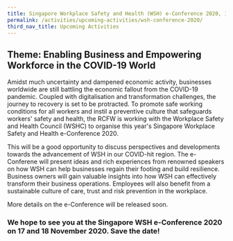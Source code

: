 ```yaml
---
title: Singapore Workplace Safety and Health (WSH) e-Conference 2020, 17 - 18 Nov 2020 
permalink: /activities/upcoming-activities/wsh-conference-2020/
third_nav_title: Upcoming Activities
---
```

## Theme: Enabling Business and Empowering Workforce in the COVID-19 World

Amidst much uncertainty and dampened economic activity, businesses worldwide are still battling the economic fallout from the COVID-19 pandemic. Coupled with digitalisation and transformation challenges, the journey to recovery is set to be protracted. To promote safe working conditions for all workers and instil a preventive culture that safeguards workers' safety and health, the RCFW is working with the Workplace Safety and Health Council (WSHC) to organise this year's Singapore Workplace Safety and Health e-Conference 2020. 

This will be a good opportunity to discuss perspectives and developments towards the advancement of WSH in our COVID-hit region. The e-Conferene will present ideas and rich experiences from renowned speakers on how WSH can help businesses regain their footing and build resilience. Business owners will gain valuable insights into how WSH can effectively transform their business operations. Employees will also benefit from a sustainable culture of care, trust and risk prevention in the workplace.

More details on the e-Conference will be released soon.

### We hope to see you at the Singapore WSH e-Conference 2020 on 17 and 18 November 2020. Save the date!  
